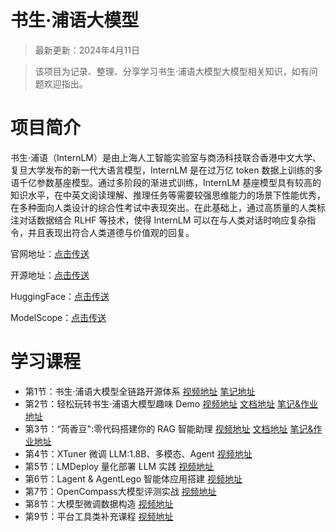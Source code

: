 # 书生·浦语大模型

> 最新更新：2024年4月11日

> 该项目为记录、整理、分享学习书生·浦语大模型大模型相关知识，如有问题欢迎指出。

# 项目简介

书生·浦语（InternLM）是由上海人工智能实验室与商汤科技联合香港中文大学、复旦大学发布的新一代大语言模型，InternLM 是在过万亿 token 数据上训练的多语千亿参数基座模型。通过多阶段的渐进式训练，InternLM 基座模型具有较高的知识水平，在中英文阅读理解、推理任务等需要较强思维能力的场景下性能优秀，在多种面向人类设计的综合性考试中表现突出。在此基础上，通过高质量的人类标注对话数据结合 RLHF 等技术，使得 InternLM 可以在与人类对话时响应复杂指令，并且表现出符合人类道德与价值观的回复。

官网地址：[点击传送](https://internlm.intern-ai.org.cn/)

开源地址：[点击传送](https://github.com/InternLM/InternLM)

HuggingFace：[点击传送](https://huggingface.co/internlm)

ModelScope：[点击传送](https://modelscope.cn/organization/Shanghai_AI_Laboratory)


# 学习课程

- 第1节：书生·浦语大模型全链路开源体系 
[视频地址](https://www.bilibili.com/video/BV1Vx421X72D/)
[笔记地址](Note1)
- 第2节：轻松玩转书生·浦语大模型趣味 Demo 
[视频地址](https://www.bilibili.com/video/BV1AH4y1H78d/) 
[文档地址](https://github.com/InternLM/Tutorial/blob/camp2/helloworld/hello_world.md)
[笔记&作业地址](Note2)
- 第3节：“苘香豆":零代码搭建你的 RAG 智能助理
[视频地址](https://www.bilibili.com/video/BV1QA4m1F7t4/)
[文档地址](https://github.com/InternLM/Tutorial/blob/camp2/huixiangdou/readme.md)
[笔记&作业地址](Note3)
- 第4节：XTuner 微调 LLM:1.8B、多模态、Agent [视频地址](https://github.com/InternLM/InternLM/blob/main/docs/zh-cn/1-%E5%9F%BA%E7%A1%80%E6%95%99%E7%A8%8B)
- 第5节：LMDeploy 量化部署 LLM 实践 [视频地址]()
- 第6节：Lagent & AgentLego 智能体应用搭建 [视频地址]()
- 第7节：OpenCompass大模型评测实战 [视频地址]()
- 第8节：大模型微调数据构造 [视频地址]()
- 第9节：平台工具类补充课程 [视频地址]()

